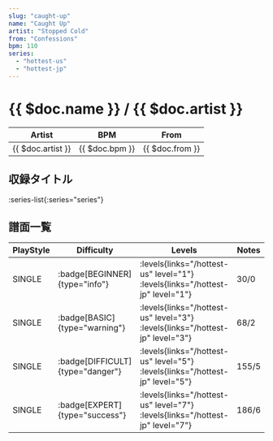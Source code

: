 ```yaml
---
slug: "caught-up"
name: "Caught Up"
artist: "Stopped Cold"
from: "Confessions"
bpm: 110
series:
  - "hottest-us"
  - "hottest-jp"
---
```


# {{ $doc.name }} / {{ $doc.artist }}

|Artist|BPM|From|
|------|---|----|
|{{ $doc.artist }}|{{ $doc.bpm }}|{{ $doc.from }}|

## 収録タイトル

:series-list{:series="series"}

## 譜面一覧

|PlayStyle|Difficulty|Levels|Notes|Movie|
|---------|----------|------|-----|-----|
|SINGLE| :badge[BEGINNER]{type="info"}| :levels{links="/hottest-us" level="1"} :levels{links="/hottest-jp" level="1"}|30/0||
|SINGLE| :badge[BASIC]{type="warning"}| :levels{links="/hottest-us" level="3"} :levels{links="/hottest-jp" level="3"}|68/2||
|SINGLE| :badge[DIFFICULT]{type="danger"}| :levels{links="/hottest-us" level="5"} :levels{links="/hottest-jp" level="5"}|155/5||
|SINGLE| :badge[EXPERT]{type="success"}| :levels{links="/hottest-us" level="7"} :levels{links="/hottest-jp" level="7"}|186/6||
